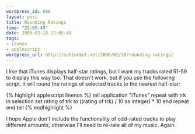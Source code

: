```yaml
--- 
wordpress_id: 688
layout: post
title: Rounding Ratings
time: "22:05:49"
date: 2006-02-18 22:05:49
tags: 
- itunes
- applescript
wordpress_url: http://schinckel.net/2006/02/18/rounding-ratings/
---
```

I like that iTunes displays half-star ratings, but I want my tracks rated 51-59 to display this way too. That doesn't work, but if you use the following script, it will round the ratings of selected tracks to the nearest half-star: 
    
    
{% highlight applescript linenos %}
    tell application "iTunes"
    	repeat with trk in selection
    		set rating of trk to ((rating of trk) / 10 as integer) * 10
    	end repeat
    end tell
{% endhighlight %}
    
    

I hope Apple don't include the functionality of odd-rated tracks to play different amounts, otherwise I'll need to re-rate all of my music. Again. 
